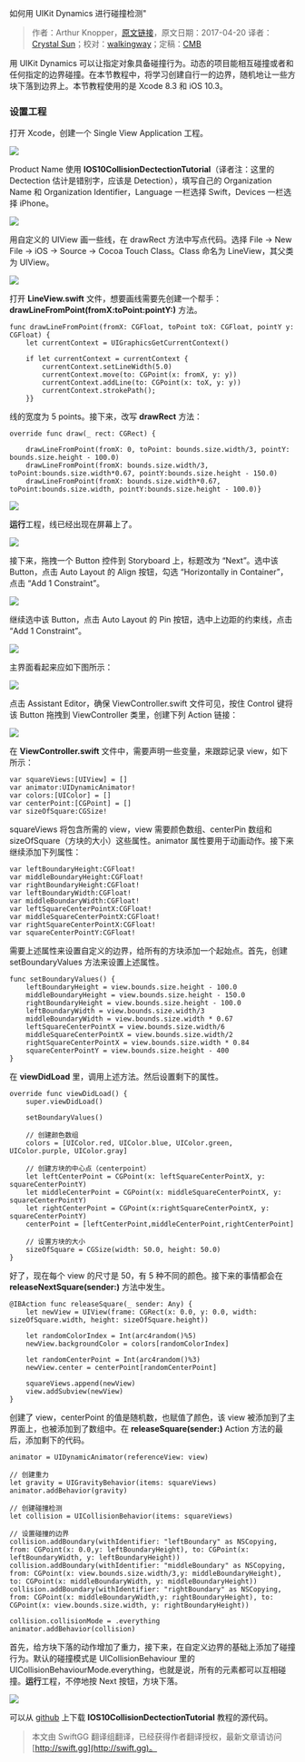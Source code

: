 如何用 UIKit Dynamics 进行碰撞检测"

> 作者：Arthur Knopper，[原文链接](https://www.ioscreator.com/tutorials/collision-detection-uikit-dynamics-ios-tutorial-ios10)，原文日期：2017-04-20
> 译者：[Crystal Sun](http://www.jianshu.com/users/7a2d2cc38444/latest_articles)；校对：[walkingway](http://chengway.in/)；定稿：[CMB](https://github.com/chenmingbiao)
  









用 UIKit Dynamics 可以让指定对象具备碰撞行为。动态的项目能相互碰撞或者和任何指定的边界碰撞。在本节教程中，将学习创建自行一的边界，随机地让一些方块下落到边界上。本节教程使用的是 Xcode 8.3 和 iOS 10.3。



### 设置工程

打开 Xcode，创建一个 Single View Application 工程。

![](https://swift.gg/img/articles/collision-detection-uikit-dynamics-ios-tutorial-ios10/single-view-xcode-templateformat=1500w1504677793.38)

Product Name 使用 **IOS10CollisionDectectionTutorial**（译者注：这里的 Dectection 估计是错别字，应该是 Detection），填写自己的 Organization Name 和 Organization Identifier，Language 一栏选择 Swift，Devices 一栏选择 iPhone。

![](https://swift.gg/img/articles/collision-detection-uikit-dynamics-ios-tutorial-ios10/line-view-uiviewformat=1500w1504677799.47)

用自定义的 UIView 画一些线，在 drawRect 方法中写点代码。选择 File -> New File -> iOS -> Source -> Cocoa Touch Class。Class 命名为 LineView，其父类为 UIView。

![](https://swift.gg/img/articles/collision-detection-uikit-dynamics-ios-tutorial-ios10/line-view-uiviewformat=1500w1504677799.47)

打开 **LineView.swift** 文件，想要画线需要先创建一个帮手：**drawLineFromPoint(fromX:toPoint:pointY:)** 方法。

    
    func drawLineFromPoint(fromX: CGFloat, toPoint toX: CGFloat, pointY y: CGFloat) {
        let currentContext = UIGraphicsGetCurrentContext()
            
        if let currentContext = currentContext {
            currentContext.setLineWidth(5.0)
            currentContext.move(to: CGPoint(x: fromX, y: y))
            currentContext.addLine(to: CGPoint(x: toX, y: y))
            currentContext.strokePath();
        }}

线的宽度为 5 points。接下来，改写 **drawRect** 方法：

    
    override func draw(_ rect: CGRect) {
            
        drawLineFromPoint(fromX: 0, toPoint: bounds.size.width/3, pointY: bounds.size.height - 100.0)
        drawLineFromPoint(fromX: bounds.size.width/3, toPoint:bounds.size.width*0.67, pointY:bounds.size.height - 150.0)
        drawLineFromPoint(fromX: bounds.size.width*0.67, toPoint:bounds.size.width, pointY:bounds.size.height - 100.0)}

![](https://swift.gg/img/articles/collision-detection-uikit-dynamics-ios-tutorial-ios10/custom-class-identity-inspectorformat=500w1504677802.86)

**运行**工程，线已经出现在屏幕上了。

![](https://swift.gg/img/articles/collision-detection-uikit-dynamics-ios-tutorial-ios10/format=750w1504677808.44)

接下来，拖拽一个 Button 控件到 Storyboard 上，标题改为 “Next”。选中该 Button，点击 Auto Layout 的 Align 按钮，勾选 “Horizontally in Container”，点击 “Add 1 Constraint”。

![](https://swift.gg/img/articles/collision-detection-uikit-dynamics-ios-tutorial-ios10/auto-layout-horizontally-in-containerformat=750w1504677809.87)

继续选中该 Button，点击 Auto Layout 的 Pin 按钮，选中上边距的约束线，点击 “Add 1 Constraint”。

![](https://swift.gg/img/articles/collision-detection-uikit-dynamics-ios-tutorial-ios10/button-pin-to-topformat=750w1504677818.01)

主界面看起来应如下图所示：

![](https://swift.gg/img/articles/collision-detection-uikit-dynamics-ios-tutorial-ios10/collision-detection-storyboardformat=750w1504677819.34)

点击 Assistant Editor，确保 ViewController.swift 文件可见，按住 Control 键将该 Button 拖拽到 ViewController 类里，创建下列 Action 链接：

![](https://swift.gg/img/articles/collision-detection-uikit-dynamics-ios-tutorial-ios10/release%253Dsquare-actionformat=750w1504677820.03)

在 **ViewController.swift** 文件中，需要声明一些变量，来跟踪记录 view，如下所示：

    
    var squareViews:[UIView] = []
    var animator:UIDynamicAnimator!
    var colors:[UIColor] = []
    var centerPoint:[CGPoint] = []
    var sizeOfSquare:CGSize!

squareViews 将包含所需的 view，view 需要颜色数组、centerPin 数组和 sizeOfSquare（方块的大小）这些属性。animator 属性要用于动画动作。接下来继续添加下列属性：

    
    var leftBoundaryHeight:CGFloat!
    var middleBoundaryHeight:CGFloat!
    var rightBoundaryHeight:CGFloat!
    var leftBoundaryWidth:CGFloat!
    var middleBoundaryWidth:CGFloat!
    var leftSquareCenterPointX:CGFloat!
    var middleSquareCenterPointX:CGFloat!
    var rightSquareCenterPointX:CGFloat!
    var squareCenterPointY:CGFloat!

需要上述属性来设置自定义的边界，给所有的方块添加一个起始点。首先，创建 setBoundaryValues 方法来设置上述属性。

    
    func setBoundaryValues() {
        leftBoundaryHeight = view.bounds.size.height - 100.0
        middleBoundaryHeight = view.bounds.size.height - 150.0
        rightBoundaryHeight = view.bounds.size.height - 100.0
        leftBoundaryWidth = view.bounds.size.width/3
        middleBoundaryWidth = view.bounds.size.width * 0.67
        leftSquareCenterPointX = view.bounds.size.width/6
        middleSquareCenterPointX = view.bounds.size.width/2
        rightSquareCenterPointX = view.bounds.size.width * 0.84
        squareCenterPointY = view.bounds.size.height - 400
    }

在 **viewDidLoad** 里，调用上述方法。然后设置剩下的属性。

    
    override func viewDidLoad() {
        super.viewDidLoad()
            
        setBoundaryValues()
                
        // 创建颜色数组
        colors = [UIColor.red, UIColor.blue, UIColor.green, UIColor.purple, UIColor.gray]
                
        // 创建方块的中心点（centerpoint）
        let leftCenterPoint = CGPoint(x: leftSquareCenterPointX, y: squareCenterPointY)
        let middleCenterPoint = CGPoint(x: middleSquareCenterPointX, y: squareCenterPointY)
        let rightCenterPoint = CGPoint(x:rightSquareCenterPointX, y: squareCenterPointY)
        centerPoint = [leftCenterPoint,middleCenterPoint,rightCenterPoint]
                
        // 设置方块的大小
        sizeOfSquare = CGSize(width: 50.0, height: 50.0) 
    }

好了，现在每个 view 的尺寸是 50，有 5 种不同的颜色。接下来的事情都会在 **releaseNextSquare(sender:)** 方法中发生。

    
    @IBAction func releaseSquare(_ sender: Any) {
        let newView = UIView(frame: CGRect(x: 0.0, y: 0.0, width: sizeOfSquare.width, height: sizeOfSquare.height))
            
        let randomColorIndex = Int(arc4random()%5)
        newView.backgroundColor = colors[randomColorIndex]
            
        let randomCenterPoint = Int(arc4random()%3)
        newView.center = centerPoint[randomCenterPoint]
            
        squareViews.append(newView)
        view.addSubview(newView)
    }

创建了 view，centerPoint 的值是随机数，也赋值了颜色，该 view 被添加到了主界面上，也被添加到了数组中。在 **releaseSquare(sender:)** Action 方法的最后，添加剩下的代码。

    
    animator = UIDynamicAnimator(referenceView: view)
    
    // 创建重力
    let gravity = UIGravityBehavior(items: squareViews)
    animator.addBehavior(gravity)
    
    // 创建碰撞检测
    let collision = UICollisionBehavior(items: squareViews)
            
    // 设置碰撞的边界
    collision.addBoundary(withIdentifier: "leftBoundary" as NSCopying, from: CGPoint(x: 0.0,y: leftBoundaryHeight), to: CGPoint(x: leftBoundaryWidth, y: leftBoundaryHeight))
    collision.addBoundary(withIdentifier: "middleBoundary" as NSCopying, from: CGPoint(x: view.bounds.size.width/3,y: middleBoundaryHeight), to: CGPoint(x: middleBoundaryWidth, y: middleBoundaryHeight))
    collision.addBoundary(withIdentifier: "rightBoundary" as NSCopying, from: CGPoint(x: middleBoundaryWidth,y: rightBoundaryHeight), to: CGPoint(x: view.bounds.size.width, y: rightBoundaryHeight))
            
    collision.collisionMode = .everything
    animator.addBehavior(collision)

首先，给方块下落的动作增加了重力，接下来，在自定义边界的基础上添加了碰撞行为。默认的碰撞模式是 UICollisionBehaviour 里的 UICollisionBehaviourMode.everything，也就是说，所有的元素都可以互相碰撞。**运行**工程，不停地按 Next 按钮，方块下落。

![](https://swift.gg/img/articles/collision-detection-uikit-dynamics-ios-tutorial-ios10/collision-detection-simulatorformat=750w1504677820.83)

可以从 [github](https://github.com/ioscreator/ioscreator) 上下载 **IOS10CollisionDectectionTutorial** 教程的源代码。
> 本文由 SwiftGG 翻译组翻译，已经获得作者翻译授权，最新文章请访问 [http://swift.gg](http://swift.gg)。